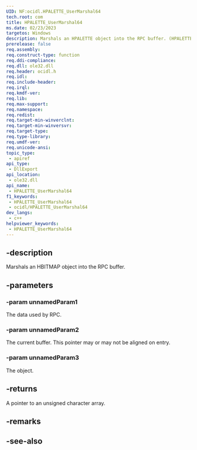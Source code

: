 ```yaml
---
UID: NF:ocidl.HPALETTE_UserMarshal64
tech.root: com
title: HPALETTE_UserMarshal64
ms.date: 02/23/2023
targetos: Windows
description: Marshals an HPALETTE object into the RPC buffer. (HPALETTE_UserMarshal64)
prerelease: false
req.assembly: 
req.construct-type: function
req.ddi-compliance: 
req.dll: ole32.dll
req.header: ocidl.h
req.idl: 
req.include-header: 
req.irql: 
req.kmdf-ver: 
req.lib: 
req.max-support: 
req.namespace: 
req.redist: 
req.target-min-winverclnt: 
req.target-min-winversvr: 
req.target-type: 
req.type-library: 
req.umdf-ver: 
req.unicode-ansi: 
topic_type:
 - apiref
api_type:
 - DllExport
api_location:
 - ole32.dll
api_name:
 - HPALETTE_UserMarshal64
f1_keywords:
 - HPALETTE_UserMarshal64
 - ocidl/HPALETTE_UserMarshal64
dev_langs:
 - c++
helpviewer_keywords:
 - HPALETTE_UserMarshal64
---
```


## -description

Marshals an HBITMAP object into the RPC buffer.

## -parameters

### -param unnamedParam1

The data used by RPC.

### -param unnamedParam2

The current buffer. This pointer may or may not be aligned on entry.

### -param unnamedParam3

The object.

## -returns

A pointer to an unsigned character array.

## -remarks

## -see-also

